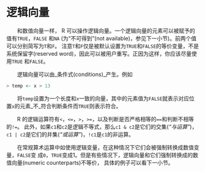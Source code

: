 # 逻辑向量

  和数值向量一样， R 可以操作逻辑向量。一个逻辑向量的元素可以被赋予的值有`TRUE`，`FALSE` 和`NA` \(为“不可得到”\(not available\)，参见下一小节\)。前两个值可以分别简写为`T`和`F`。 注意`T`和`F`仅是被默认设置为`TRUE`和`FALSE`的等价变量，不是系统保留字\(reserved word\)，因此可以被用户重写。正因为这样，你应该尽量使用`TRUE` 和`FALSE`。

  逻辑向量可以由_条件式\(conditions\)_产生。例如

```r
> temp <- x > 13
```

  将`temp`设置为一个长度和`x`一致的向量，其中的元素值为`FALSE`就表示对应位置`x`的元素_不_符合判断条件而`TRUE`则表示符合。

  R 的逻辑运算符有`<`，`<=`，`>`，`>=`，以及判断是否严格相等的`==`和判断不相等的`!=`。 此外，如果`c1`和`c2`是逻辑不等式，那么`c1 & c2`是它们的交集\(_“与运算”_\)，`c1 | c2`是它们的并集\(_“或运算”_\)，`!c1`是`c1`的非运算。

  在常规算术运算中如使用逻辑变量，在这种情况下它们会被强制转换成数值变量，`FALSE`变 成`0`，`TRUE`变成1。但是有些情况下，逻辑向量和它们强制转换成的数值向量\(numeric counterparts\)不等价， 具体的例子可以看下一小节。

